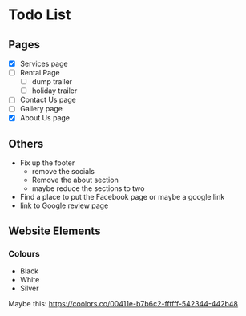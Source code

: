 # Todo List

## Pages

- [x] Services page
- [ ] Rental Page
    - [ ] dump trailer
    - [ ] holiday trailer
- [ ] Contact Us page
- [ ] Gallery page
- [x] About Us page

## Others

- Fix up the footer
    - remove the socials
    - Remove the about section
    - maybe reduce the sections to two
- Find a place to put the Facebook page or maybe a google link
- link to Google review page

## Website Elements

### Colours

- Black
- White
- Silver

Maybe this: https://coolors.co/00411e-b7b6c2-ffffff-542344-442b48
